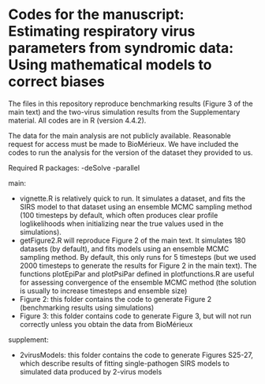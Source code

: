 # Codes for the manuscript: Estimating respiratory virus parameters from syndromic data: Using mathematical models to correct biases

The files in this repository reproduce benchmarking results (Figure 3 of the main text) and the two-virus simulation results from the Supplementary material. All codes are in R (version 4.4.2).

The data for the main analysis are not publicly available. Reasonable request for access must be made to BioMérieux. We have included the codes to run the analysis for the version of the dataset they provided to us.

Required R packages:
-deSolve
-parallel

main:
  - vignette.R is relatively quick to run. It simulates a dataset, and fits the SIRS model to that dataset using an ensemble MCMC sampling method (100 timesteps by default, which often produces clear profile loglikelihoods when initializing near the true values used in the simulations).
  - getFigure2.R will reproduce Figure 2 of the main text. It simulates 180 datasets (by default), and fits models using an ensemble MCMC sampling method. By default, this only runs for 5 timesteps (but we used 2000 timesteps to generate the results for Figure 2 in the main text). The functions plotEpiPar and plotPsiPar defined in plotfunctions.R are useful for assessing convergence of the ensemble MCMC method (the solution is usually to increase timesteps and ensemble size)
  - Figure 2: this folder contains the code to generate Figure 2 (benchmarking results using simulations)
  - Figure 3: this folder contains code to generate Figure 3, but will not run correctly unless you obtain the data from BioMérieux

supplement:
  - 2virusModels: this folder contains the code to generate Figures S25-27, which describe results of fitting single-pathogen SIRS models to simulated data produced by 2-virus models
